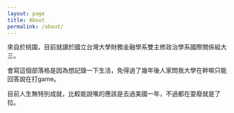 ```yaml
---
layout: page
title: About
permalink: /about/
---
```


來自於桃園，目前就讀於國立台灣大學財務金融學系雙主修政治學系國際關係組大三。

會寫這個部落格是因為想記錄一下生活，免得過了幾年後人家問我大學在幹嘛只能回答說在打game。

目前人生無特別成就，比較能說嘴的應該是去過美國一年，不過都在耍廢就是了拉。
